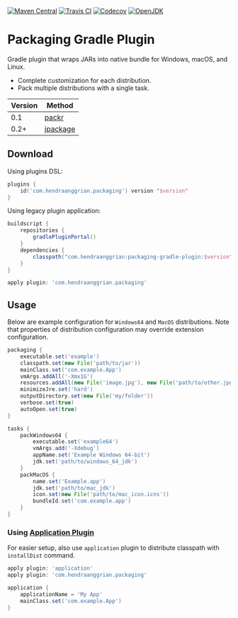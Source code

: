 [![Maven Central](https://img.shields.io/maven-metadata/v?label=plugin-portal&metadataUrl=https%3A%2F%2Fplugins.gradle.org%2Fm2%2Fcom%2Fhendraanggrian%2Fpackaging%2Fcom.hendraanggrian.packaging.gradle.plugin%2Fmaven-metadata.xml)](https://plugins.gradle.org/plugin/com.hendraanggrian.packaging)
[![Travis CI](https://img.shields.io/travis/com/hendraanggrian/packaging-gradle-plugin)](https://travis-ci.com/github/hendraanggrian/packaging-gradle-plugin)
[![Codecov](https://img.shields.io/codecov/c/github/hendraanggrian/packaging-gradle-plugin)](https://app.codecov.io/gh/hendraanggrian/packaging-gradle-plugin)
[![OpenJDK](https://img.shields.io/badge/jdk-17+-informational)](https://openjdk.java.net/projects/jdk/17)

# Packaging Gradle Plugin

Gradle plugin that wraps JARs into native bundle for Windows, macOS, and Linux.

- Complete customization for each distribution.
- Pack multiple distributions with a single task.

| Version | Method                                                                                 |
|---------|----------------------------------------------------------------------------------------|
| 0.1     | [packr](https://github.com/libgdx/packr)                                               |
| 0.2+    | [jpackage](https://docs.oracle.com/en/java/javase/14/jpackage/packaging-overview.html) |

## Download

Using plugins DSL:

```gradle
plugins {
    id('com.hendraanggrian.packaging') version "$version"
}
```

Using legacy plugin application:

```gradle
buildscript {
    repositories {
        gradlePluginPortal()
    }
    dependencies {
        classpath("com.hendraanggrian:packaging-gradle-plugin:$version")
    }
}

apply plugin: 'com.hendraanggrian.packaging'
```

## Usage

Below are example configuration for `Windows64` and `MacOS` distributions.
Note that properties of distribution configuration may override extension configuration.

```gradle
packaging {
    executable.set('example')
    classpath.set(new File('path/to/jar'))
    mainClass.set('com.example.App')
    vmArgs.addAll('-Xmx1G')
    resources.addAll(new File('image.jpg'), new File('path/to/other.jpg'))
    minimizeJre.set('hard')
    outputDirectory.set(new File('my/folder'))
    verbose.set(true)
    autoOpen.set(true)
}

tasks {
    packWindows64 {
        executable.set('example64')
        vmArgs.add('-Xdebug')
        appName.set('Example Windows 64-bit')
        jdk.set('path/to/windows_64_jdk')
    }
    packMacOS {
        name.set('Example.app')
        jdk.set('path/to/mac_jdk')
        icon.set(new File('path/to/mac_icon.icns'))
        bundleId.set('com.example.app')
    }
}
```

### Using [Application Plugin](https://docs.gradle.org/current/userguide/application_plugin.html)

For easier setup, also use `application` plugin to distribute classpath with `installDist` command.

```gradle
apply plugin: 'application'
apply plugin: 'com.hendraanggrian.packaging'

application {
    applicationName = 'My App'
    mainClass.set('com.example.App')
}
```
